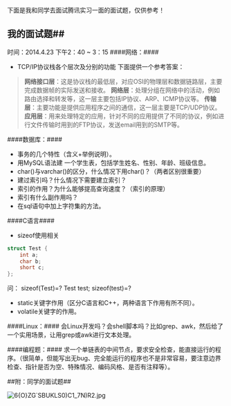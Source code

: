 下面是我和同学去面试腾讯实习一面的面试题，仅供参考！

## 我的面试题##
时间：2014.4.23  下午2：40 ~ 3：15
####网络：####
- TCP/IP协议栈各个层次及分别的功能
下面提供一个参考答案：
> **网络接口层**：这是协议栈的最低层，对应OSI的物理层和数据链路层，主要完成数据帧的实际发送和接收。
**网络层**：处理分组在网络中的活动，例如路由选择和转发等，这一层主要包括IP协议、ARP、ICMP协议等。
**传输层**：主要功能是提供应用程序之间的通信，这一层主要是TCP/UDP协议。
**应用层**：用来处理特定的应用，针对不同的应用提供了不同的协议，例如进行文件传输时用到的FTP协议，发送email用到的SMTP等。

####数据库：####
- 事务的几个特性（含义+举例说明）。
- 用MySQL语法建 一个学生表，包括学生姓名、性别、年龄、班级信息。
- char()与varchar()的区分，什么情况下用char()？（两者区别很重要）
- 建过索引吗？什么情况下需要建立索引？
- 索引的作用？为什么能够提高查询速度？（索引的原理）
- 索引有什么副作用吗？
- 在sql语句中加上字符集的方法。

####C语言####
- sizeof使用相关
```cpp
struct Test {
    int a;
    char b;
    short c;
};
```
问：
sizeof(Test)=?
Test test;
sizeof(test)=?

- static关键字作用（区分C语言和C++，两种语言下作用有所不同）。
- volatile关键字的作用。

####Linux：####
会Linux开发吗？会shell脚本吗？比如grep、awk，然后给了一个实用场景，让用grep或awk进行文本处理。

####编程题：####
求一个单链表的中间节点，要求安全检查，能直接运行的程序。（很简单，但能写出无bug、完全能运行的程序也不是非常容易，要注意边界检查、指针是否为空、特殊情况、编码风格、是否有注释等）。

##附：同学的面试题##

![6{O}ZG`SBUKLS0)C1_7N)R2.jpg](http://upload-images.jianshu.io/upload_images/46178-6feda037449f1167.jpg)
